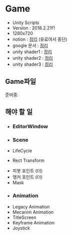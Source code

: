 # Game
- Unity Scripts
- Version : 2018.2.21f1
- 1280x720
- notion      : [정리](https://www.notion.so/until-4-20-21-40-491d586d1f31445ba3906372ba3ff61e) (유료여서 중단)
- google 문서 : [정리](https://docs.google.com/document/d/1fYwzi-WAzHFp9DKAhanzCG9IU-MZUK3upFgZOJJQz_U/edit?usp=sharing)
- unity shader1 : [정리](https://docs.google.com/document/d/1sydUkqEaH-iDPRSwPca9bUmG-cKOcIz6F8tpfy9UwxE/edit?usp=sharing)
- unity shader2 : [정리](https://docs.google.com/document/d/11Wdnz596x47fR4w2Onf_38F_HNCIl5ZAssRWXezvgU8/edit?usp=sharing)
- unity shader3 : [정리](https://docs.google.com/document/d/1DdNAYFUomexzDmCsXcm5Qy6cyevmesD6Mrlhrb3HlkA/edit?usp=sharing)

## Game파일
준비중.

## 해야 할 일

+ ### EditorWindow

+ ### Scene
- LifeCycle

+ Rect Transform
- 피봇 포인트 (더)
- 앵커 포인트 (더)
- Mask

+ ### Animation
- Legacy Animation
- Mecanim Animation
- TitleScreen
- Keyframe Animation
- Joystick


